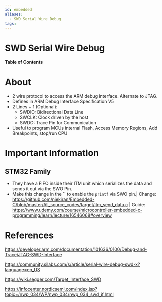 ```yaml
---
id: embedded
aliases:
  - SWD Serial Wire Debug
tags:
---
```


# SWD Serial Wire Debug

**Table of Contents**

# About

- 2 wire protocol to access the ARM debug interface. Alternate to JTAG.
- Defines in ARM Debug Interface Specification V5
- 2 Lines + 1 (Optional):
    - SWDIO: Bidirectional Data Line
    - SWCLK: Clock driven by the host
    - SWDO: Trace Pin for Communication
- Useful to program MCUs internal Flash, Access Memory Regions, Add Breakpoints, stop/run CPU

# Important Information

## STM32 Family

- They have a FIFO inside their ITM unit which serializes the data and sends it out via the SWO Pin.
- Make this change in the `` to enable the `printf` via SWO pin.|  Change: https://github.com/niekiran/Embedded-C/blob/master/All_source_codes/target/itm_send_data.c | Guide: https://www.udemy.com/course/microcontroller-embedded-c-programming/learn/lecture/16546068#overview

# References

https://developer.arm.com/documentation/101636/0100/Debug-and-Trace/JTAG-SWD-Interface

https://community.silabs.com/s/article/serial-wire-debug-swd-x?language=en_US

https://wiki.segger.com/Target_Interface_SWD

https://infocenter.nordicsemi.com/index.jsp?topic=/nwp_034/WP/nwp_034/nwp_034_swd_if.html
